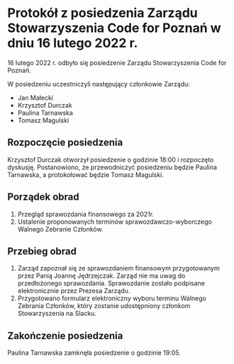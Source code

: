# Protokół z posiedzenia Zarządu Stowarzyszenia Code for Poznań w dniu 16 lutego 2022 r.

16 lutego 2022 r. odbyło się posiedzenie Zarządu Stowarzyszenia Code for Poznań.

W posiedzeniu uczestniczyli następujący członkowie Zarządu:
 * Jan Małecki
 * Krzysztof Durczak
 * Paulina Tarnawska
 * Tomasz Magulski

 ## Rozpoczęcie posiedzenia
 Krzysztof Durczak otworzył posiedzenie o godzinie 18:00 i rozpoczęto dyskusję.
 Postanowiono, że przewodniczyć posiedzeniu będzie Paulina Tarnawska, a protokołować będzie Tomasz Magulski.

 ## Porządek obrad
 1. Przegląd sprawozdania finansowego za 2021r.
 2. Ustalenie proponowanych terminów sprawozdawczo-wyborczego Walnego Zebranie Członków.

## Przebieg obrad
1. Zarząd zapoznał się ze sprawozdaniem finansowym przygotowanym przez Panią Joannę Jędrzejczak. Zarząd nie ma uwag do przedłożonego sprawozdania. Sprawozdanie zostało podpisane elektronicznie przez Prezesa Zarządu.
2. Przygotowano formularz elektroniczny wyboru terminu Walnego Zebrania Członków, który zostanie udostępniony członkom Stowarzyszenia na Slacku.


 ## Zakończenie posiedzenia
 Paulina Tarnawska zamknęła posiedzenie o godzinie 19:05.
